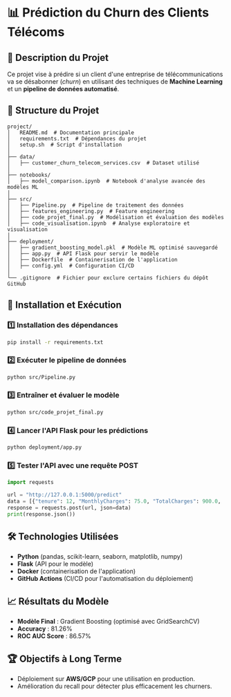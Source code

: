 # 📊 Prédiction du Churn des Clients Télécoms

## 📌 Description du Projet
Ce projet vise à prédire si un client d'une entreprise de télécommunications va se désabonner (*churn*) en utilisant des techniques de **Machine Learning** et un **pipeline de données automatisé**.

## 📂 Structure du Projet
```
project/
│   README.md  # Documentation principale
│   requirements.txt  # Dépendances du projet
│   setup.sh  # Script d'installation
│
├── data/
│   ├── customer_churn_telecom_services.csv  # Dataset utilisé
│
├── notebooks/
│   ├── model_comparison.ipynb  # Notebook d'analyse avancée des modèles ML
│
├── src/
│   ├── Pipeline.py  # Pipeline de traitement des données
│   ├── features_engineering.py  # Feature engineering
│   ├── code_projet_final.py  # Modélisation et évaluation des modèles
│   ├── code_visualisation.ipynb  # Analyse exploratoire et visualisation
│
├── deployment/
│   ├── gradient_boosting_model.pkl  # Modèle ML optimisé sauvegardé
│   ├── app.py  # API Flask pour servir le modèle
│   ├── Dockerfile  # Containerisation de l'application
│   ├── config.yml  # Configuration CI/CD
│
└── .gitignore  # Fichier pour exclure certains fichiers du dépôt GitHub
```

## 🚀 Installation et Exécution
### 1️⃣ **Installation des dépendances**
```bash
pip install -r requirements.txt
```

### 2️⃣ **Exécuter le pipeline de données**
```bash
python src/Pipeline.py
```

### 3️⃣ **Entraîner et évaluer le modèle**
```bash
python src/code_projet_final.py
```

### 4️⃣ **Lancer l'API Flask pour les prédictions**
```bash
python deployment/app.py
```

### 5️⃣ **Tester l'API avec une requête POST**
```python
import requests

url = "http://127.0.0.1:5000/predict"
data = [{"tenure": 12, "MonthlyCharges": 75.0, "TotalCharges": 900.0, ...}]  # Compléter avec toutes les features
response = requests.post(url, json=data)
print(response.json())
```

## 🛠️ Technologies Utilisées
- **Python** (pandas, scikit-learn, seaborn, matplotlib, numpy)
- **Flask** (API pour le modèle)
- **Docker** (containerisation de l'application)
- **GitHub Actions** (CI/CD pour l'automatisation du déploiement)

## 📈 Résultats du Modèle
- **Modèle Final** : Gradient Boosting (optimisé avec GridSearchCV)
- **Accuracy** : 81.26%
- **ROC AUC Score** : 86.57%

## 🏆 Objectifs à Long Terme
- Déploiement sur **AWS/GCP** pour une utilisation en production.
- Amélioration du recall pour détecter plus efficacement les churners.


